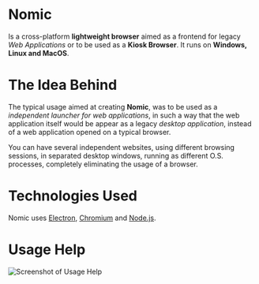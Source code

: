# Nomic

Is a cross-platform **lightweight browser** aimed as a frontend for legacy *Web Applications* or to be used as a **Kiosk Browser**. It runs on **Windows, Linux and MacOS**.

# The Idea Behind

The typical usage aimed at creating **Nomic**, was to be used as a *independent launcher for web applications*, in such a way that the web application itself would be appear as a legacy *desktop application*, instead of a web application opened on a typical browser.

You can have several independent websites, using different browsing sessions, in separated desktop windows, running as different O.S. processes, completely eliminating the usage of a browser.

# Technologies Used
Nomic uses [Electron](https://github.com/electron/electron), [Chromium](https://www.chromium.org) and [Node.js](https://nodejs.org).


# Usage Help


![Screenshot of Usage Help](https://raw.githubusercontent.com/hvmonteiro/nomic/master/images/screenshot01.png)

